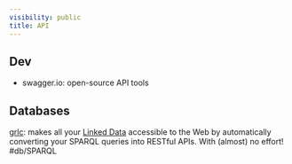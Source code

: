 ```yaml
---
visibility: public
title: API
---
```

## Dev

- swagger.io: open-source API tools

## Databases

[grlc](https://grlc.io/): makes all your [Linked Data](https://www.w3.org/DesignIssues/LinkedData.html) accessible to the Web by automatically converting your SPARQL queries into RESTful APIs. With (almost) no effort! #db/SPARQL
